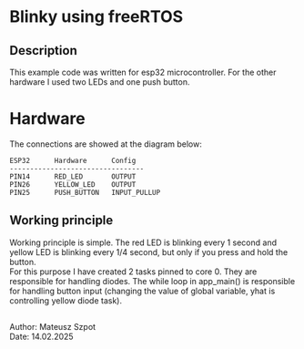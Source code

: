 # Blinky using freeRTOS
## Description
This example code was written for esp32 microcontroller. For the other hardware I used
two LEDs and one push button.

# Hardware
The connections are showed at the diagram below:
```
ESP32      Hardware      Config
---------------------------------
PIN14      RED_LED       OUTPUT
PIN26      YELLOW_LED    OUTPUT
PIN25      PUSH_BUTTON   INPUT_PULLUP
```

## Working principle
Working principle is simple. The red LED is blinking every 1 second and yellow LED is blinking every 
1/4 second, but only if you press and hold the button.\
For this purpose I have created 2 tasks pinned to core 0. They are responsible for handling diodes.
The while loop in app_main() is responsible for handling button input (changing the value of global variable, yhat is controlling yellow diode task).




##
Author: Mateusz Szpot \
Date: 14.02.2025
